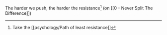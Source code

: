 The harder we push, the harder the resistance[^1] (on [[0 - Never Split The Difference]])

[^1]: Take the [[psychology/Path of least resistance]]
